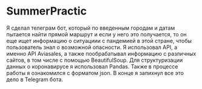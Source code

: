 # SummerPractic
Я сделал телеграм бот, который по введенным городам и датам пытается найти прямой маршрут и если у него это получается, то он еще ищет информацию о ситуациии с пандемией в этой стране, чтобы пользователь знал о возможной опасности. Я использовал API, а именно API Aviasales, а также пообрабатывал информацию с различных сайтов, в том числе с помощью BeautifulSoup. Для структуризации данных о коронавирусе я использовал Pandas. Также в процессе работы я ознакомился с форматом json. В конце я запихнул все это дело в Telegram бота.
